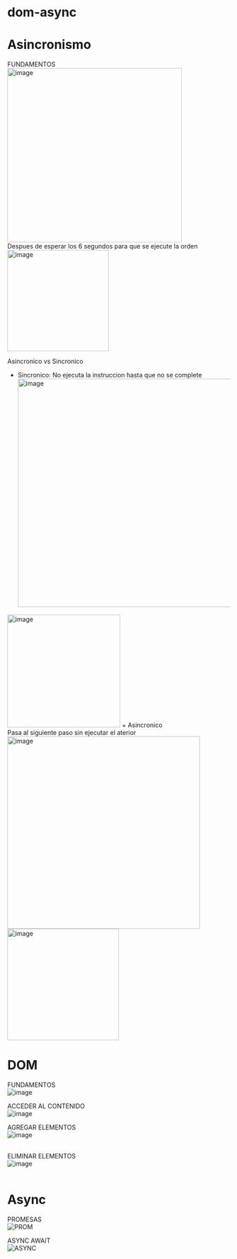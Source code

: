# dom-async
# Asincronismo <br>
FUNDAMENTOS <br>
<img width="394" alt="image" src="https://github.com/DennisCatana/dom-async/assets/117743828/929af66f-6789-457d-b3cd-9ed9b4fca5af"><br>
Despues de esperar los 6 segundos para que se ejecute la orden<br>
<img width="229" alt="image" src="https://github.com/DennisCatana/dom-async/assets/117743828/98e5a6fe-9c2a-4c47-ae2a-4ffe9037682f"> <br>


Asincronico vs Sincronico <br>
+ Sincronico:
No ejecuta la instruccion hasta que no se complete
<img width="516" alt="image" src="https://github.com/DennisCatana/dom-async/assets/117743828/a658e740-ca56-457c-8aaf-e4b56b62e9dc"><br>
<img width="255" alt="image" src="https://github.com/DennisCatana/dom-async/assets/117743828/c6fb9a27-daff-4a27-aeb9-29a1289b3bd2">
+ Asincronico<br>
Pasa al siguiente paso sin ejecutar el aterior
<img width="435" alt="image" src="https://github.com/DennisCatana/dom-async/assets/117743828/db0a4f96-8093-4f69-93eb-c571b527f5f4"><br>
<img width="252" alt="image" src="https://github.com/DennisCatana/dom-async/assets/117743828/ad71a460-9344-49f1-ab97-15b083f3c7ec">





# DOM <br>
FUNDAMENTOS <br>
![image](https://github.com/DennisCatana/dom-async/assets/150082943/dcce4653-444b-439d-a892-d3c14de527f1)

ACCEDER AL CONTENIDO <br>
![image](https://github.com/DennisCatana/dom-async/assets/150082943/099529b3-1271-4da5-94de-e107e273c009)

AGREGAR ELEMENTOS <br>
![image](https://github.com/DennisCatana/dom-async/assets/139184732/f7936de8-61d0-4078-89b0-ef4eddcaa6b2) <br> <br>

ELIMINAR ELEMENTOS <br>
![image](https://github.com/DennisCatana/dom-async/assets/139184732/97755c05-24eb-462f-817c-6450ca672f51) <br> <br>


# Async

PROMESAS <br>
![PROM](https://github.com/DennisCatana/dom-async/assets/117743120/f828ec5d-779e-4557-90c1-beb54d0052c4) 

ASYNC AWAIT <br>
![ASYNC](https://github.com/DennisCatana/dom-async/assets/117743120/96e48218-a0e0-401e-a1ce-6bf28ac28064)
